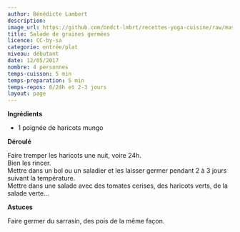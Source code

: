 ```yaml
---
author: Bénédicte Lambert
description: 
image_url: https://github.com/bndct-lmbrt/recettes-yoga-cuisine/raw/master/medias/graines-germees.jpg
title: Salade de graines germées
licence: CC-by-sa
categorie: entrée/plat
niveau: débutant
date: 12/05/2017
nombre: 4 personnes
temps-cuisson: 5 min
temps-preparation: 5 min
temps-repos: 8/24h et 2-3 jours
layout: page
---
```



**Ingrédients**  

* 1 poignée de haricots mungo


**Déroulé**  

Faire tremper les haricots une nuit, voire 24h.  
Bien les rincer.  
Mettre dans un bol ou un saladier et les laisser germer pendant 2 à 3 jours suivant la température.  
Mettre dans une salade avec des tomates cerises, des haricots verts, de la salade verte...  

**Astuces**

Faire germer du sarrasin, des pois de la même façon.   